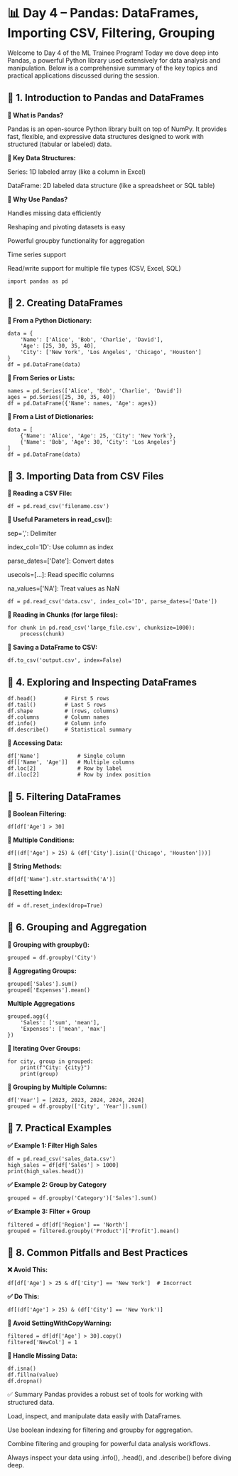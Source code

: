 # 📊 Day 4 – Pandas: DataFrames, Importing CSV, Filtering, Grouping

Welcome to Day 4 of the ML Trainee Program! Today we dove deep into Pandas, a powerful Python library used extensively for data analysis and manipulation. Below is a comprehensive summary of the key topics and practical applications discussed during the session.

## 🔷 1. Introduction to Pandas and DataFrames

**🔹 What is Pandas?**

Pandas is an open-source Python library built on top of NumPy. It provides fast, flexible, and expressive data structures designed to work with structured (tabular or labeled) data.

**🔹 Key Data Structures:**

Series: 1D labeled array (like a column in Excel)

DataFrame: 2D labeled data structure (like a spreadsheet or SQL table)

**🔹 Why Use Pandas?**

Handles missing data efficiently

Reshaping and pivoting datasets is easy

Powerful groupby functionality for aggregation

Time series support

Read/write support for multiple file types (CSV, Excel, SQL)
```
import pandas as pd
```

## 🔷 2. Creating DataFrames

**🔸 From a Python Dictionary:**
```
data = {
    'Name': ['Alice', 'Bob', 'Charlie', 'David'],
    'Age': [25, 30, 35, 40],
    'City': ['New York', 'Los Angeles', 'Chicago', 'Houston']
}
df = pd.DataFrame(data)
```
**🔸 From Series or Lists:**
```
names = pd.Series(['Alice', 'Bob', 'Charlie', 'David'])
ages = pd.Series([25, 30, 35, 40])
df = pd.DataFrame({'Name': names, 'Age': ages})
```
**🔸 From a List of Dictionaries:**
```
data = [
    {'Name': 'Alice', 'Age': 25, 'City': 'New York'},
    {'Name': 'Bob', 'Age': 30, 'City': 'Los Angeles'}
]
df = pd.DataFrame(data)
```
## 🔷 3. Importing Data from CSV Files

**🔸 Reading a CSV File:**
```
df = pd.read_csv('filename.csv')
```
**🔸 Useful Parameters in read_csv():**

sep=',': Delimiter

index_col='ID': Use column as index

parse_dates=['Date']: Convert dates

usecols=[...]: Read specific columns

na_values=['NA']: Treat values as NaN
```
df = pd.read_csv('data.csv', index_col='ID', parse_dates=['Date'])
```
**🔸 Reading in Chunks (for large files):**
```
for chunk in pd.read_csv('large_file.csv', chunksize=1000):
    process(chunk)
```
**🔸 Saving a DataFrame to CSV:**
```
df.to_csv('output.csv', index=False)
```
## 🔷 4. Exploring and Inspecting DataFrames
```
df.head()         # First 5 rows
df.tail()         # Last 5 rows
df.shape          # (rows, columns)
df.columns        # Column names
df.info()         # Column info
df.describe()     # Statistical summary
```
**🔸 Accessing Data:**
```
df['Name']            # Single column
df[['Name', 'Age']]   # Multiple columns
df.loc[2]             # Row by label
df.iloc[2]            # Row by index position
```
## 🔷 5. Filtering DataFrames
**🔸 Boolean Filtering:**
```
df[df['Age'] > 30]
```
**🔸 Multiple Conditions:**
```
df[(df['Age'] > 25) & (df['City'].isin(['Chicago', 'Houston']))]
```
**🔸 String Methods:**
```
df[df['Name'].str.startswith('A')]
```
**🔸 Resetting Index:**
```
df = df.reset_index(drop=True)
```
## 🔷 6. Grouping and Aggregation

**🔸 Grouping with groupby():**
```
grouped = df.groupby('City')
```
**🔸 Aggregating Groups:**
```
grouped['Sales'].sum()
grouped['Expenses'].mean()
```
**Multiple Aggregations**
```
grouped.agg({
    'Sales': ['sum', 'mean'],
    'Expenses': ['mean', 'max']
})
```
**🔸 Iterating Over Groups:**
```
for city, group in grouped:
    print(f"City: {city}")
    print(group)
```
**🔸 Grouping by Multiple Columns:**
```
df['Year'] = [2023, 2023, 2024, 2024, 2024]
grouped = df.groupby(['City', 'Year']).sum()
```
## 🔷 7. Practical Examples

**✅ Example 1: Filter High Sales**
```
df = pd.read_csv('sales_data.csv')
high_sales = df[df['Sales'] > 1000]
print(high_sales.head())
```
**✅ Example 2: Group by Category**
```
grouped = df.groupby('Category')['Sales'].sum()
```
**✅ Example 3: Filter + Group**
```
filtered = df[df['Region'] == 'North']
grouped = filtered.groupby('Product')['Profit'].mean()
```
## 🔷 8. Common Pitfalls and Best Practices
**❌ Avoid This:**
```
df[df['Age'] > 25 & df['City'] == 'New York']  # Incorrect
```
**✅ Do This:**
```
df[(df['Age'] > 25) & (df['City'] == 'New York')]
```
**🔸 Avoid SettingWithCopyWarning:**
```
filtered = df[df['Age'] > 30].copy()
filtered['NewCol'] = 1
```
**🔸 Handle Missing Data:**
```
df.isna()
df.fillna(value)
df.dropna()
```
✅ Summary
Pandas provides a robust set of tools for working with structured data.

Load, inspect, and manipulate data easily with DataFrames.

Use boolean indexing for filtering and groupby for aggregation.

Combine filtering and grouping for powerful data analysis workflows.

Always inspect your data using .info(), .head(), and .describe() before diving deep.


